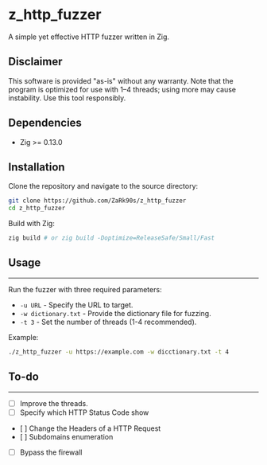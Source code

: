 # z_http_fuzzer

A simple yet effective HTTP fuzzer written in Zig.

## Disclaimer

This software is provided "as-is" without any warranty. Note that the program is optimized for use with 1–4 threads; using more may cause instability. Use this tool responsibly.

## Dependencies

- Zig >= 0.13.0

## Installation

Clone the repository and navigate to the source directory:

```bash
git clone https://github.com/ZaRk90s/z_http_fuzzer
cd z_http_fuzzer
```

Build with Zig:
```bash
zig build # or zig build -Doptimize=ReleaseSafe/Small/Fast
```

## Usage
---
Run the fuzzer with three required parameters:

- `-u URL` - Specify the URL to target.
- `-w dictionary.txt` - Provide the dictionary file for fuzzing.
- `-t 3` - Set the number of threads (1-4 recommended).

Example:
```bash
./z_http_fuzzer -u https://example.com -w dicctionary.txt -t 4
```

## To-do
---
- [ ] Improve the threads.
- [ ] Specify which HTTP Status Code show
- [ ] Change the Headers of a HTTP Request
- [ ] Subdomains enumeration
- [ ] Bypass the firewall
